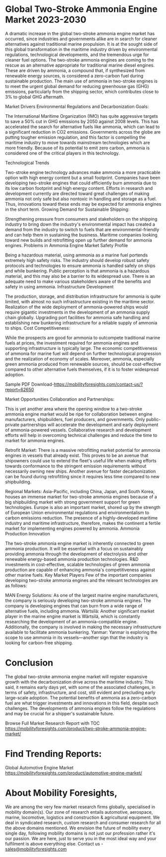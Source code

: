 # Global Two-Stroke Ammonia Engine Market 2023-2030
A dramatic increase in the global two-stroke ammonia engine market has occurred, since industries and governments alike are in search for cleaner alternatives against traditional marine propulsion. It is at the sought side of this global transformation in the maritime industry driven by environmental regulations, technological developments, and the tremendous urge for cleaner fuel options.
The two-stroke ammonia engines are coming to the rescue as an alternative appropriate for traditional marine diesel engines. These are driven by ammonia, a compound that, if synthesized from renewable energy sources, is considered a zero-carbon fuel during sustainable production. The main use of ammonia in two-stroke engines is to meet the urgent global demand for reducing greenhouse gas (GHG) emissions, particularly from the shipping sector, which contributes close to 3% to global GHG aftermath.

Market Drivers
Environmental Regulations and Decarbonization Goals:

The International Maritime Organization (IMO) has quite aggressive targets to save a 50% cut in GHG emissions by 2050 against 2008 levels. This has accelerated the search for alternative fuels like ammonia, which can lead to a significant reduction in CO2 emissions.
Governments across the globe are putting tougher emission regulation, and this factor is compelling the maritime industry to move towards mainstream technologies which are more friendly. Because of its potential to emit zero carbon, ammonia is considered one of the critical players in this technology.

Technological Trends

Two-stroke engine technology advances make ammonia a more practicable option with high energy content but a small footprint. Companies have been developing two-stroke engines that could efficiently burn ammonia due to its low carbon footprint and high energy content.
Efforts in research and development currently are directed toward great challenges of making ammonia not only safe but also nontoxic in handling and storage as a fuel. Thus, innovations toward these ends may be expected for ammonia engines in the short term.
Growing Demand for Sustainable Shipping:

Strengthening pressure from consumers and stakeholders on the shipping industry to bring down the industry's environmental impact has created a demand from the industry to switch to fuels that are environmental-friendly and can help them in sustaining the business.
Maritime companies looking toward new builds and retrofitting open up further demand for ammonia engines.
Problems in Ammonia Engine Market
Safety Profile

Being a hazardous material, using ammonia as a marine fuel portends extremely high safety risks. The industry should develop robust safety protocols and technologies to ensure ammonia is handled safely on ships and while bunkering.
Public perception is that ammonia is a hazardous material, and this may also be a barrier to its widespread use. There is an adequate need to make various stakeholders aware of the benefits and safety in using ammonia.
Infrastructure Development

The production, storage, and distribution infrastructure for ammonia is quite limited, with almost no such infrastructure existing in the maritime sector. Realization of the wide deployment of ammonia-powered ships would require gigantic investments in the development of an ammonia supply chain globally.
Upgrading port facilities for ammonia safe handling and establishing new bunkering infrastructure for a reliable supply of ammonia to ships.
Cost Competitiveness:

While the prospects are good for ammonia to outcompete traditional marine fuels at prices, the investment required for ammonia engines and supporting infrastructure is typically large. The economic competitiveness of ammonia for marine fuel will depend on further technological progression and the realization of economy of scales.
Moreover, ammonia, especially green ammonia produced from renewable sources, should be cost-effective compared to other alternative fuels themselves, if it is to foster widespread adoption.

Sample PDF Download-https://mobilityforesights.com/contact-us/?report=62650

Market Opportunities
Collaboration and Partnerships:

This is yet another area where the opening window to a two-stroke ammonia engine market would be ripe for collaboration between engine manufacturers, shipbuilders, fuel producers, and governments. Only public-private partnerships will accelerate the development and early deployment of ammonia-powered vessels.
Collaborative research and development efforts will help in overcoming technical challenges and reduce the time to market for ammonia engines.

Retrofit Market:
There is a massive retrofitting market potential for ammonia engines in vessels that already exist. This proves to be an avenue that shipowners could use to extend the fleet's useful life when making efforts towards conformance to the stringent emission requirements without necessarily owning new ships.
Another avenue for faster decarbonization can be found during retrofitting since it requires less time compared to new shipbuilding.

Regional Markets:
Asia-Pacific, including China, Japan, and South Korea, houses an immense market for two-stroke ammonia engines because of a big shipbuilding market with strong government support for green technologies.
Europe is also an important market, shored up by the strength of European Union environmental regulations and environmentalism to carbon emissions reduction. The presence of a highly-developed maritime industry and maritime infrastructure, therefore, makes the continent a fertile market for implementing engines powered by ammonia.
Ammonia Production Innovation

The two-stroke ammonia engine market is inherently connected to green ammonia production. It will be essential with a focus on sustainably providing ammonia through the development of electrolysis and other renewable energy-based ammonia production technologies.
R&D investments in cost-effective, scalable technologies of green ammonia production are capable of enhancing ammonia's competitiveness against other marine fuels.
Key Market Players
Few of the important companies developing two-stroke ammonia engines and the relevant technologies are as follows:

MAN Energy Solutions: As one of the largest marine engine manufacturers, the company is seriously developing two-stroke ammonia engines. The company is developing engines that can burn from a wide range of alternative fuels, including ammonia.
Wärtsilä: Another significant market player in the marine engine market is Wärtsilä, which is constantly researching the development of an ammonia-compatible engine. Additionally, the company is involved in making the necessary infrastructure available to facilitate ammonia bunkering.
Yanmar: Yanmar is exploring the scope to use ammonia in its vessels—another sign that the industry is looking for carbon-free shipping.
# Conclusion
The global two-stroke ammonia engine market will register expansive growth with the decarbonization drive across the maritime industry. This said, it remains early days yet, with some of the associated challenges, in terms of safety, infrastructure, and cost, still evident and precluding early large-scale adoption. The potential benefits of ammonia as a zero-carbon fuel are what trigger investments and innovations in this field, despite such challenges. The developments of ammonia engines follow the regulations and may be crucial for a shipper's sustainable future.



Browse Full Market Research Report with TOC
https://mobilityforesights.com/product/two-stroke-ammonia-engine-market/



# Find Trending Reports:
Global Automotive Engine Market https://mobilityforesights.com/product/automotive-engine-market/



# About Mobility Foresights,
We are among the very few market research firms globally, specialised in mobility domain(s). Our zone of research entails automotive, aerospace, marine, locomotive, logistics and construction & agricultural equipment. We deal in syndicated research, custom research and consumer research for all the above domains mentioned.
We envision the future of mobility every single day, following mobility domains is not just our profession rather it's our passion. We are here, just to serve you in the most ideal way and your fulfilment is above everything else. Contact us -  sales@mobilityforesights.com 





